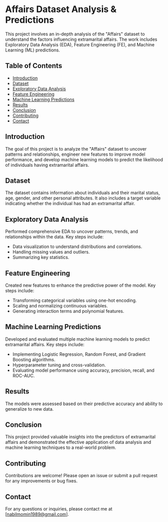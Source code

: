 # Affairs Dataset Analysis & Predictions

This project involves an in-depth analysis of the "Affairs" dataset to understand the factors influencing extramarital affairs. The work includes Exploratory Data Analysis (EDA), Feature Engineering (FE), and Machine Learning (ML) predictions.

## Table of Contents

- [Introduction](#introduction)
- [Dataset](#dataset)
- [Exploratory Data Analysis](#exploratory-data-analysis)
- [Feature Engineering](#feature-engineering)
- [Machine Learning Predictions](#machine-learning-predictions)
- [Results](#results)
- [Conclusion](#conclusion)
- [Contributing](#contributing)
- [Contact](#contact)

## Introduction

The goal of this project is to analyze the "Affairs" dataset to uncover patterns and relationships, engineer new features to improve model performance, and develop machine learning models to predict the likelihood of individuals having extramarital affairs.

## Dataset

The dataset contains information about individuals and their marital status, age, gender, and other personal attributes. It also includes a target variable indicating whether the individual has had an extramarital affair.

## Exploratory Data Analysis

Performed comprehensive EDA to uncover patterns, trends, and relationships within the data. Key steps include:

- Data visualization to understand distributions and correlations.
- Handling missing values and outliers.
- Summarizing key statistics.

## Feature Engineering

Created new features to enhance the predictive power of the model. Key steps include:

- Transforming categorical variables using one-hot encoding.
- Scaling and normalizing continuous variables.
- Generating interaction terms and polynomial features.

## Machine Learning Predictions

Developed and evaluated multiple machine learning models to predict extramarital affairs. Key steps include:

- Implementing Logistic Regression, Random Forest, and Gradient Boosting algorithms.
- Hyperparameter tuning and cross-validation.
- Evaluating model performance using accuracy, precision, recall, and ROC-AUC.

## Results

The models were assessed based on their predictive accuracy and ability to generalize to new data.

## Conclusion

This project provided valuable insights into the predictors of extramarital affairs and demonstrated the effective application of data analysis and machine learning techniques to a real-world problem.

## Contributing

Contributions are welcome! Please open an issue or submit a pull request for any improvements or bug fixes.

## Contact

For any questions or inquiries, please contact me at [nabilmomin1989@gmail.com].


